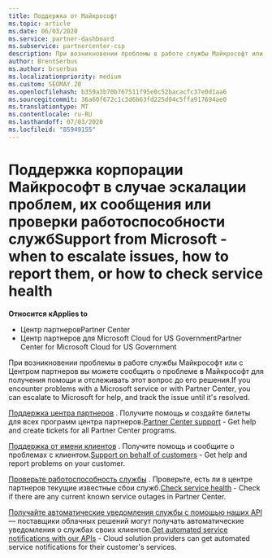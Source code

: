 ```yaml
---
title: Поддержка от Майкрософт
ms.topic: article
ms.date: 06/03/2020
ms.service: partner-dashboard
ms.subservice: partnercenter-csp
description: При возникновении проблемы в работе службы Майкрософт или с Центром партнеров вы можете сообщить о проблеме в Майкрософт для получения помощи и отслеживать этот вопрос до его решения.
author: BrentSerbus
ms.author: brserbus
ms.localizationpriority: medium
ms.custom: SEOMAY.20
ms.openlocfilehash: b359a3b70b767511f95e0c52bacacfc37e0d1aa6
ms.sourcegitcommit: 36a60f672c1c3d6b63fd225d04c5ffa917694ae0
ms.translationtype: MT
ms.contentlocale: ru-RU
ms.lasthandoff: 07/03/2020
ms.locfileid: "85949155"
---
```

# <a name="support-from-microsoft---when-to-escalate-issues-how-to-report-them-or-how-to-check-service-health"></a><span data-ttu-id="ceba0-103">Поддержка корпорации Майкрософт в случае эскалации проблем, их сообщения или проверки работоспособности служб</span><span class="sxs-lookup"><span data-stu-id="ceba0-103">Support from Microsoft - when to escalate issues, how to report them, or how to check service health</span></span>

<span data-ttu-id="ceba0-104">**Относится к**</span><span class="sxs-lookup"><span data-stu-id="ceba0-104">**Applies to**</span></span>

- <span data-ttu-id="ceba0-105">Центр партнеров</span><span class="sxs-lookup"><span data-stu-id="ceba0-105">Partner Center</span></span>
- <span data-ttu-id="ceba0-106">Центр партнеров для Microsoft Cloud for US Government</span><span class="sxs-lookup"><span data-stu-id="ceba0-106">Partner Center for Microsoft Cloud for US Government</span></span>

<span data-ttu-id="ceba0-107">При возникновении проблемы в работе службы Майкрософт или с Центром партнеров вы можете сообщить о проблеме в Майкрософт для получения помощи и отслеживать этот вопрос до его решения.</span><span class="sxs-lookup"><span data-stu-id="ceba0-107">If you encounter problems with a Microsoft service or with Partner Center, you can escalate to Microsoft for help, and track the issue until it's resolved.</span></span>

<span data-ttu-id="ceba0-108">[Поддержка центра партнеров](report-problems-with-partner-center.md) . Получите помощь и создайте билеты для всех программ центра партнеров.</span><span class="sxs-lookup"><span data-stu-id="ceba0-108">[Partner Center support](report-problems-with-partner-center.md) - Get help and create tickets for all Partner Center programs.</span></span>

<span data-ttu-id="ceba0-109">[Поддержка от имени клиентов](report-problems-on-behalf-of-a-customer.md) . Получите помощь и сообщите о проблемах с клиентом.</span><span class="sxs-lookup"><span data-stu-id="ceba0-109">[Support on behalf of customers](report-problems-on-behalf-of-a-customer.md) - Get help and report problems on your customer.</span></span>

<span data-ttu-id="ceba0-110">[Проверьте работоспособность службы](check-service-health.md) . Проверьте, есть ли в центре партнеров текущие известные сбои служб.</span><span class="sxs-lookup"><span data-stu-id="ceba0-110">[Check service health](check-service-health.md) - Check if there are any current known service outages in Partner Center.</span></span>

<span data-ttu-id="ceba0-111">[Получайте автоматические уведомления службы с помощью наших API](get-automated-service-notifications-with-our-apis.md) — поставщики облачных решений могут получать автоматические уведомления о службах своих клиентов.</span><span class="sxs-lookup"><span data-stu-id="ceba0-111">[Get automated service notifications with our APIs](get-automated-service-notifications-with-our-apis.md) - Cloud solution providers can get automated service notifications for their customer's services.</span></span>


 

 



